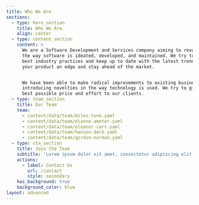 ```yaml
---
title: Who We Are
sections:
  - type: hero_section
    title: Who We Are
    align: center
  - type: content_section
    content: >
      We are a Software Development and Services company aiming to revolutionize
      the way software is ideated, developed, and maintained. We try to use the
      best industry practices and keep up to date with the latest trends to give
      your product an edge and stay ahead of the market. 


      We have been able to make radical improvements to existing businesses by
      introducing novelties in the way technology is used. We try to give the
      best possible price and effort to our clients.
  - type: team_section
    title: Our Team
    team:
      - content/data/team/miles-tone.yaml
      - content/data/team/dianne-ameter.yaml
      - content/data/team/eleanor-carr.yaml
      - content/data/team/hanson-deck.yaml
      - content/data/team/gordon-norman.yaml
  - type: cta_section
    title: Join the Team
    subtitle: 'Lorem ipsum dolor sit amet, consectetur adipiscing elit.'
    actions:
      - label: Contact Us
        url: /contact
        style: secondary
    has_background: true
    background_color: blue
layout: advanced
---
```


